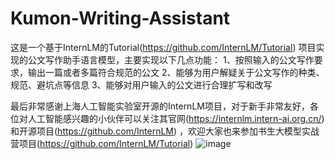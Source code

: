 # Kumon-Writing-Assistant
这是一个基于InternLM的Tutorial(https://github.com/InternLM/Tutorial) 项目实现的公文写作助手语言模型，主要实现以下几点功能：
1、按照输入的公文写作要求，输出一篇或者多篇符合规范的公文
2、能够为用户解疑关于公文写作的种类、规范、避坑点等信息
3、能够对用户输入的公文进行合理扩写和改写

最后非常感谢上海人工智能实验室开源的InternLM项目，对于新手非常友好，各位对人工智能感兴趣的小伙伴可以关注其官网(https://internlm.intern-ai.org.cn/) 和开源项目(https://github.com/InternLM) ，欢迎大家也来参加书生大模型实战营项目(https://github.com/InternLM/Tutorial) 
![image](https://github.com/user-attachments/assets/53daa266-564e-442d-818e-364cfc2d303f)

